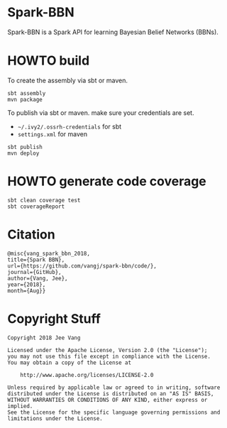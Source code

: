 # Spark-BBN

Spark-BBN is a Spark API for learning Bayesian Belief Networks (BBNs).

# HOWTO build

To create the assembly via sbt or maven.

```
sbt assembly
mvn package
```

To publish via sbt or maven. make sure your credentials are set.

* `~/.ivy2/.ossrh-credentials` for sbt
* `settings.xml` for maven

```
sbt publish
mvn deploy
```
# HOWTO generate code coverage

```
sbt clean coverage test
sbt coverageReport
```

# Citation

```
@misc{vang_spark_bbn_2018, 
title={Spark BBN}, 
url={https://github.com/vangj/spark-bbn/code/}, 
journal={GitHub},
author={Vang, Jee}, 
year={2018}, 
month={Aug}}
```

# Copyright Stuff

```
Copyright 2018 Jee Vang

Licensed under the Apache License, Version 2.0 (the "License");
you may not use this file except in compliance with the License.
You may obtain a copy of the License at

    http://www.apache.org/licenses/LICENSE-2.0

Unless required by applicable law or agreed to in writing, software
distributed under the License is distributed on an "AS IS" BASIS,
WITHOUT WARRANTIES OR CONDITIONS OF ANY KIND, either express or implied.
See the License for the specific language governing permissions and
limitations under the License.
```
